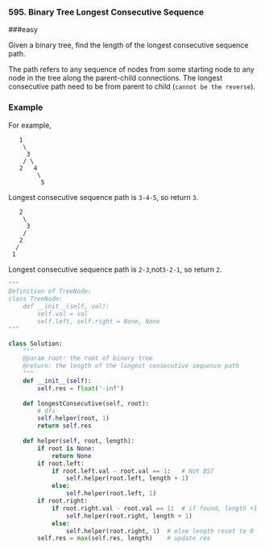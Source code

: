 ### 595. Binary Tree Longest Consecutive Sequence

###easy

Given a binary tree, find the length of the longest consecutive sequence path.

The path refers to any sequence of nodes from some starting node to any node in the tree along the parent-child connections. The longest consecutive path need to be from parent to child (`cannot be the reverse`).

### Example

For example,

```
   1
    \
     3
    / \
   2   4
        \
         5
```

Longest consecutive sequence path is `3-4-5`, so return `3`.

```
   2
    \
     3
    / 
   2    
  / 
 1
```

Longest consecutive sequence path is `2-3`,not`3-2-1`, so return `2`.

```python
"""
Definition of TreeNode:
class TreeNode:
    def __init__(self, val):
        self.val = val
        self.left, self.right = None, None
"""

class Solution:
    """
    @param root: the root of binary tree
    @return: the length of the longest consecutive sequence path
    """
    def __init__(self):
        self.res = float('-inf')
    
    def longestConsecutive(self, root):
        # dfs
        self.helper(root, 1)
        return self.res
    
    def helper(self, root, length):
        if root is None:
            return None
        if root.left:
            if root.left.val - root.val == 1:   # Not BST
                self.helper(root.left, length + 1) 
            else:
                self.helper(root.left, 1)
        if root.right:
            if root.right.val - root.val == 1:  # if found, length +1
                self.helper(root.right, length + 1)
            else:
                self.helper(root.right, 1)  # else length reset to 0
        self.res = max(self.res, length)    # update res
```

